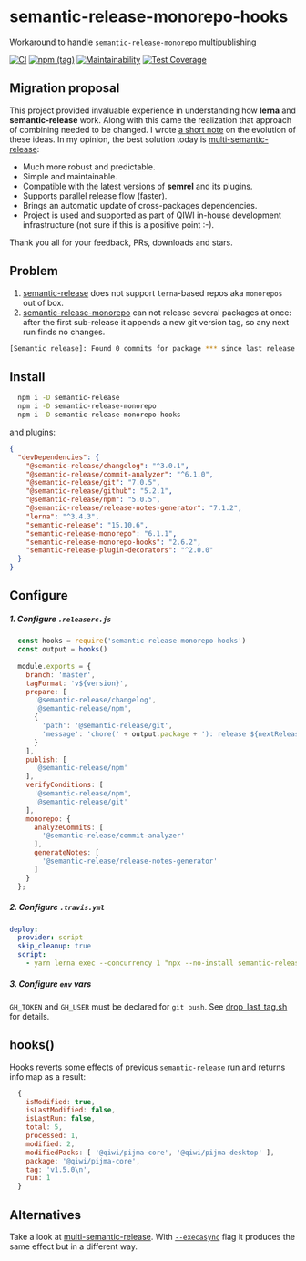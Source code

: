 # semantic-release-monorepo-hooks
Workaround to handle `semantic-release-monorepo` multipublishing

[![CI](https://github.com/qiwi/semantic-release-monorepo-hooks/workflows/CI/badge.svg)](https://github.com/qiwi/semantic-release-monorepo-hooks/actions)
[![npm (tag)](https://img.shields.io/npm/v/semantic-release-monorepo-hooks/latest.svg)](https://www.npmjs.com/package/semantic-release-monorepo-hooks)
[![Maintainability](https://api.codeclimate.com/v1/badges/74c25847a6bffa1223a4/maintainability)](https://codeclimate.com/github/qiwi/semantic-release-monorepo-hooks/maintainability)
[![Test Coverage](https://api.codeclimate.com/v1/badges/74c25847a6bffa1223a4/test_coverage)](https://codeclimate.com/github/qiwi/semantic-release-monorepo-hooks/test_coverage)

## Migration proposal
This project provided invaluable experience in understanding how **lerna** and **semantic-release** work.
Along with this came the realization that approach of combining needed to be changed.
I wrote [a short note](https://dev.to/antongolub/the-chronicles-of-semantic-release-and-monorepos-5cfc) on the evolution of these ideas.
In my opinion, the best solution today is [multi-semantic-release](https://github.com/dhoulb/multi-semantic-release):
* Much more robust and predictable.
* Simple and maintainable.
* Compatible with the latest versions of **semrel** and its plugins.
* Supports parallel release flow (faster).
* Brings an automatic update of cross-packages dependencies.
* Project is used and supported as part of QIWI in-house development infrastructure (not sure if this is a positive point :-).

Thank you all for your feedback, PRs, downloads and stars.

## Problem
1) [semantic-release](https://github.com/semantic-release/semantic-release) does not support `lerna`-based repos aka `monorepos` out of box.
2) [semantic-release-monorepo](https://github.com/Updater/semantic-release-monorepo) can not release several packages at once: after the first sub-release it appends a new git version tag, so any next run finds no changes.
```bash
[Semantic release]: Found 0 commits for package *** since last release
``` 

## Install
```bash
  npm i -D semantic-release
  npm i -D semantic-release-monorepo
  npm i -D semantic-release-monorepo-hooks
```

and plugins:
```json
{
  "devDependencies": {
    "@semantic-release/changelog": "^3.0.1",
    "@semantic-release/commit-analyzer": "^6.1.0",
    "@semantic-release/git": "7.0.5",
    "@semantic-release/github": "5.2.1",
    "@semantic-release/npm": "5.0.5",
    "@semantic-release/release-notes-generator": "7.1.2",
    "lerna": "^3.4.3",
    "semantic-release": "15.10.6",
    "semantic-release-monorepo": "6.1.1",
    "semantic-release-monorepo-hooks": "2.6.2",
    "semantic-release-plugin-decorators": "^2.0.0"
  }
}
```

## Configure
##### 1. Configure `.releaserc.js`
```javascript
  const hooks = require('semantic-release-monorepo-hooks')
  const output = hooks()
  
  module.exports = {
    branch: 'master',
    tagFormat: 'v${version}',
    prepare: [
      '@semantic-release/changelog',
      '@semantic-release/npm',
      {
        'path': '@semantic-release/git',
        'message': 'chore(' + output.package + '): release ${nextRelease.version} [skip ci]\n\n${nextRelease.notes}'
      }
    ],
    publish: [
      '@semantic-release/npm'
    ],
    verifyConditions: [
      '@semantic-release/npm',
      '@semantic-release/git'
    ],
    monorepo: {
      analyzeCommits: [
        '@semantic-release/commit-analyzer'
      ],
      generateNotes: [
        '@semantic-release/release-notes-generator'
      ]
    }
  };
```

##### 2. Configure `.travis.yml`
```yaml
deploy:
  provider: script
  skip_cleanup: true
  script:
    - yarn lerna exec --concurrency 1 "npx --no-install semantic-release -e semantic-release-monorepo" && node -e "require('semantic-release-monorepo-hooks').hookAfterAll()"
```

##### 3. Configure `env` vars
`GH_TOKEN` and `GH_USER` must be declared for `git push`. See [drop_last_tag.sh](./src/drop_last_tag.sh) for details.

## hooks()
Hooks reverts some effects of previous `semantic-release` run and returns info map as a result:
```javascript
  {
    isModified: true,
    isLastModified: false,
    isLastRun: false,
    total: 5,
    processed: 1,
    modified: 2,
    modifiedPacks: [ '@qiwi/pijma-core', '@qiwi/pijma-desktop' ],
    package: '@qiwi/pijma-core',
    tag: 'v1.5.0\n',
    run: 1
  }
```

## Alternatives

Take a look at [multi-semantic-release](https://github.com/dhoulb/multi-semantic-release). With [`--execasync`](https://github.com/dhoulb/multi-semantic-release/pull/2) flag it produces the same effect but in a different way.
